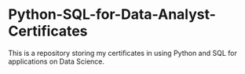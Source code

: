 # Python-SQL-for-Data-Analyst-Certificates
This is a repository storing my certificates in using Python and SQL for applications on Data Science.
